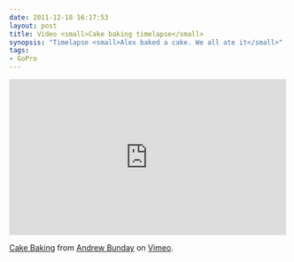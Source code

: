 ```yaml
---
date: 2011-12-18 16:17:53
layout: post
title: Video <small>Cake baking timelapse</small>
synopsis: "Timelapse <small>Alex baked a cake. We all ate it</small>"
tags:
- GoPro
---
```


<iframe src="http://player.vimeo.com/video/33862996?color=F05822" width="500" height="281" frameborder="0" webkitAllowFullScreen mozallowfullscreen allowFullScreen></iframe>
<p>
    <a href="http://vimeo.com/33862996">Cake Baking</a> from <a href="http://vimeo.com/andrewbunday">Andrew Bunday</a> on <a href="http://vimeo.com">Vimeo</a>.
</p>
